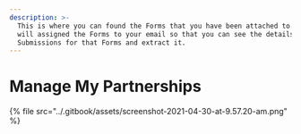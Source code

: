 ```yaml
---
description: >-
  This is where you can found the Forms that you have been attached to. Admin
  will assigned the Forms to your email so that you can see the details of the
  Submissions for that Forms and extract it.
---
```


# Manage My Partnerships



{% file src="../.gitbook/assets/screenshot-2021-04-30-at-9.57.20-am.png" %}

